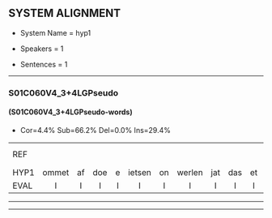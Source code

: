 
## SYSTEM ALIGNMENT

- System Name = hyp1

- Speakers = 1

- Sentences = 1

---

### S01C060V4_3+4LGPseudo

#### (S01C060V4_3+4LGPseudo-words)

- Cor=4.4%	Sub=66.2%	Del=0.0%	Ins=29.4%

|  |  |  |  |  |  |  |  |  |  |  |  |  |  |  |  |  |  |  |  |  |  |  |  |  |  |  |  |  |  |  |  |  |  |  |  |  |  |  |  |  |  |  |  |  |  |  |  |  |  |  |  |  |  |  |  |  |  |  |  |  |  |  |  |  |  |  |  |  |
|:--- |:---:|:---:|:---:|:---:|:---:|:---:|:---:|:---:|:---:|:---:|:---:|:---:|:---:|:---:|:---:|:---:|:---:|:---:|:---:|:---:|:---:|:---:|:---:|:---:|:---:|:---:|:---:|:---:|:---:|:---:|:---:|:---:|:---:|:---:|:---:|:---:|:---:|:---:|:---:|:---:|:---:|:---:|:---:|:---:|:---:|:---:|:---:|:---:|:---:|:---:|:---:|:---:|:---:|:---:|:---:|:---:|:---:|:---:|:---:|:---:|:---:|:---:|:---:|:---:|:---:|:---:|:---:|:---:|
| REF |  |  |  |  |  |  |  |  |  |  |  |  |  |  |  |  | ometuif | toejietsen | oonwijlen | jattesiet | nurudien | stoenydaas | deuveltek | juitonie | gevijdel | sidowaan | * | spekkeraai | wachteniek | verpierik | * | nappegreeuw | mantaroen | schielendaspen | * | crobeklunker | kabbestepen | verwarig*(verwarring) | * | ooiebiekje | fandelig | jalekrewen | smoralij | zeekvlachine | kanaroe | toineetlijgen | meitsegrok | kantelogsten | ondermind |  |  |  | choporatie | zennebral | ijraspangen | * | blottenduuf | * | * | girdofhaalder | tobbermoeit | poentalschouden | havedil | verbrakkertje |  | gerauwejaak | * | hapeneren |
| HYP1 | ommet | af | doe | e | ietsen | on | werlen | jat | das | et | ne | rudin | stoni | das | duiveltek | jaton | geveidel | sidel | win | spek | spetterai | achtiniek | vorpirik | napper | eneppegre | mantaruen | schelen | dan | daspen | robbeklinker | kabestepen | verwarring | verwarri | oiebeekje | vvan | de | liech | jalekker | ven | smorale | sekflachine | panaro | tonit | legen | metse | grok | cantel | ochsten | ondermind | shoporati | cennebral | arespa | bangen | bloten | bloten | de | duuf | gerendoof | helder | dobermoeid | boenstals | gehouden | havedil | verbrakkertje | gerauw | ja | jak | hpeneren |
| EVAL | I | I | I | I | I | I | I | I | I | I | I | I | I | I | I | I | S | S | S | S | S | S | S | S | S | S | S | S | S | S | S | S | S | S | S | S | S | S | S | S | S | S | S | S | S | S | S | S |  | I | I | I | S | S | S | S | S | S | S | S | S | S |  |  | I | S | S | S |
---

---
